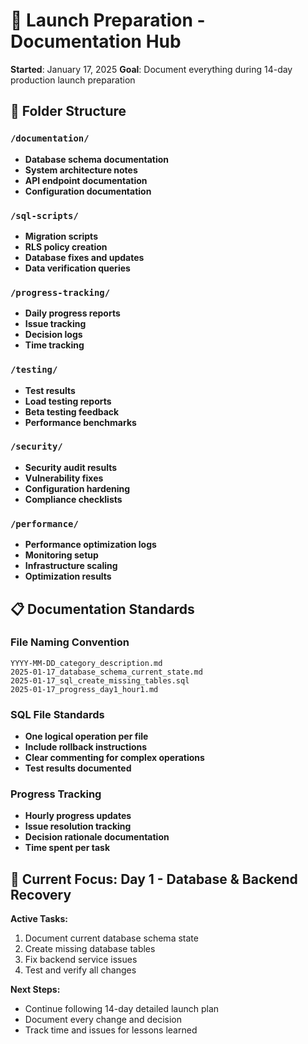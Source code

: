 # 🚀 Launch Preparation - Documentation Hub
**Started**: January 17, 2025
**Goal**: Document everything during 14-day production launch preparation

## 📁 Folder Structure

### `/documentation/`
- **Database schema documentation**
- **System architecture notes**
- **API endpoint documentation**
- **Configuration documentation**

### `/sql-scripts/`
- **Migration scripts**
- **RLS policy creation**
- **Database fixes and updates**
- **Data verification queries**

### `/progress-tracking/`
- **Daily progress reports**
- **Issue tracking**
- **Decision logs**
- **Time tracking**

### `/testing/`
- **Test results**
- **Load testing reports**
- **Beta testing feedback**
- **Performance benchmarks**

### `/security/`
- **Security audit results**
- **Vulnerability fixes**
- **Configuration hardening**
- **Compliance checklists**

### `/performance/`
- **Performance optimization logs**
- **Monitoring setup**
- **Infrastructure scaling**
- **Optimization results**

## 📋 Documentation Standards

### File Naming Convention
```
YYYY-MM-DD_category_description.md
2025-01-17_database_schema_current_state.md
2025-01-17_sql_create_missing_tables.sql
2025-01-17_progress_day1_hour1.md
```

### SQL File Standards
- **One logical operation per file**
- **Include rollback instructions**
- **Clear commenting for complex operations**
- **Test results documented**

### Progress Tracking
- **Hourly progress updates**
- **Issue resolution tracking**
- **Decision rationale documentation**
- **Time spent per task**

## 🎯 Current Focus: Day 1 - Database & Backend Recovery

**Active Tasks:**
1. Document current database schema state
2. Create missing database tables
3. Fix backend service issues
4. Test and verify all changes

**Next Steps:**
- Continue following 14-day detailed launch plan
- Document every change and decision
- Track time and issues for lessons learned